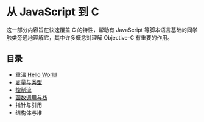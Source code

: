 # 从 JavaScript 到 C

这一部分内容旨在快速覆盖 C 的特性，帮助有 JavaScript 等脚本语言基础的同学触类旁通地理解它，其中许多概念对理解 Objective-C 有重要的作用。


## 目录

* [重温 Hello World](./hello-world)
* [变量与类型](./variable-types)
* [控制流](./control-flow)
* [函数调用与栈](./call-stack)
* 指针与引用
* 结构体与堆
